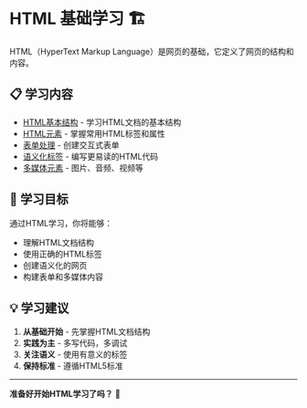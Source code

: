 # HTML 基础学习 🏗️

HTML（HyperText Markup Language）是网页的基础，它定义了网页的结构和内容。

## 📋 学习内容

- [HTML基本结构](./basic-structure.md) - 学习HTML文档的基本结构
- [HTML元素](./elements.md) - 掌握常用HTML标签和属性
- [表单处理](./forms.md) - 创建交互式表单
- [语义化标签](./semantic.md) - 编写更易读的HTML代码
- [多媒体元素](./multimedia.md) - 图片、音频、视频等

## 🎯 学习目标

通过HTML学习，你将能够：
- 理解HTML文档结构
- 使用正确的HTML标签
- 创建语义化的网页
- 构建表单和多媒体内容

## 💡 学习建议

1. **从基础开始** - 先掌握HTML文档结构
2. **实践为主** - 多写代码，多调试
3. **关注语义** - 使用有意义的标签
4. **保持标准** - 遵循HTML5标准

---

**准备好开始HTML学习了吗？** 🚀 